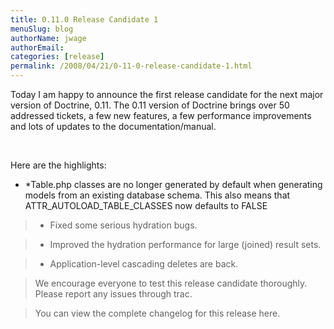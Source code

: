 ```yaml
---
title: 0.11.0 Release Candidate 1
menuSlug: blog
authorName: jwage 
authorEmail: 
categories: [release]
permalink: /2008/04/21/0-11-0-release-candidate-1.html
---
```

<p>

Today I am happy to announce the first release candidate for the next
major version of Doctrine, 0.11. The 0.11 version of Doctrine brings
over 50 addressed tickets, a few new features, a few performance
improvements and lots of updates to the documentation/manual.

</p><p>

 

</p><p>

Here are the highlights:

</p><p>

-   \*Table.php classes are no longer generated by default when
    generating models from an existing database schema. This also means
    that ATTR\_AUTOLOAD\_TABLE\_CLASSES now defaults to FALSE

</p><p>

> -   Fixed some serious hydration bugs.

</p><p>

> -   Improved the hydration performance for large (joined) result sets.

</p><p>

> -   Application-level cascading deletes are back.

</p><p>

> We encourage everyone to test this release candidate thoroughly.
> Please report any issues through trac.

</p><p>

> You can view the complete changelog for this release here.

</p>



